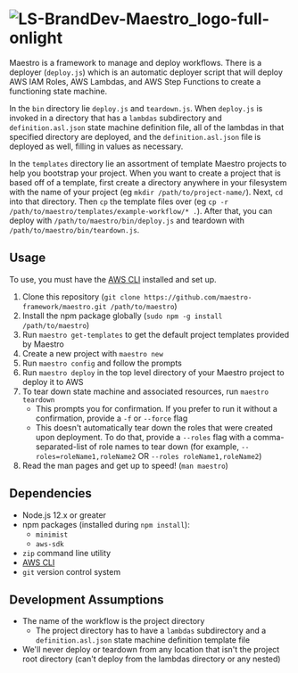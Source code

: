 # ![LS-BrandDev-Maestro_logo-full-onlight](https://user-images.githubusercontent.com/42946880/91614803-739b7200-e93f-11ea-85aa-32f5fbb5f150.png)

Maestro is a framework to manage and deploy workflows. There is a deployer (`deploy.js`) which is an automatic deployer script
that will deploy AWS IAM Roles, AWS Lambdas, and AWS Step Functions to create a functioning state machine.

In the `bin` directory lie `deploy.js` and `teardown.js`. When `deploy.js` is invoked in a directory that has a `lambdas` subdirectory and `definition.asl.json` state machine definition file, all of the lambdas in that specified directory are deployed, and the `definition.asl.json` file is deployed as well, filling in values as necessary.

In the `templates` directory lie an assortment of template Maestro projects to help you bootstrap your project. When you want to create a project that is based off of a template, first create a directory anywhere in your filesystem with the name of your project (eg `mkdir /path/to/project-name/`). Next, `cd` into that directory. Then `cp` the template files over (eg `cp -r /path/to/maestro/templates/example-workflow/* .`). After that, you can deploy with `/path/to/maestro/bin/deploy.js` and teardown with `/path/to/maestro/bin/teardown.js`.

## Usage

To use, you must have the [AWS CLI][aws-cli] installed and set up.

1. Clone this repository (`git clone https://github.com/maestro-framework/maestro.git /path/to/maestro`)
2. Install the npm package globally (`sudo npm -g install /path/to/maestro`)
3. Run `maestro get-templates` to get the default project templates provided by Maestro
4. Create a new project with `maestro new`
5. Run `maestro config` and follow the prompts
6. Run `maestro deploy` in the top level directory of your Maestro project to deploy it to AWS
7. To tear down state machine and associated resources, run `maestro teardown`
   - This prompts you for confirmation. If you prefer to run it without a confirmation, provide a `-f` or `--force` flag
   - This doesn't automatically tear down the roles that were created upon deployment. To do that, provide a `--roles` flag with a comma-separated-list of role names to tear down (for example, `--roles=roleName1,roleName2` OR `--roles roleName1,roleName2`)
8. Read the man pages and get up to speed! (`man maestro`)

## Dependencies

- Node.js 12.x or greater
- npm packages (installed during `npm install`):
  - `minimist`
  - `aws-sdk`
- `zip` command line utility
- [AWS CLI][aws-cli]
- `git` version control system

## Development Assumptions

- The name of the workflow is the project directory
  - The project directory has to have a `lambdas` subdirectory and a `definition.asl.json` state machine definition template file
- We'll never deploy or teardown from any location that isn't the project root directory (can't deploy from the lambdas directory or any nested)

[aws-cli]: https://aws.amazon.com/cli/

